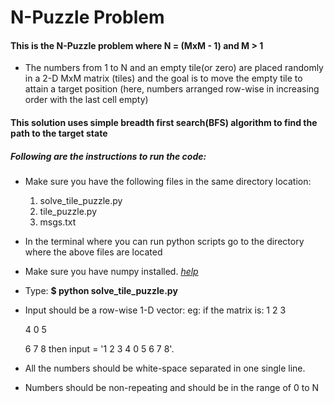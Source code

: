 # N-Puzzle Problem
#### This is the N-Puzzle problem where N = (MxM - 1) and M > 1
- The numbers from 1 to N and an empty tile(or zero) are placed randomly in a 2-D MxM matrix (tiles) and the goal is to move the empty tile to attain a target position (here, numbers arranged row-wise in increasing order with the last cell empty)

#### This solution uses simple breadth first search(BFS) algorithm to find the path to the target state

##### Following are the instructions to run the code:
- Make sure you have the following files in the same directory location:
   1) solve_tile_puzzle.py
   2) tile_puzzle.py
   3) msgs.txt
- In the terminal where you can run python scripts go to the directory where the above files are located
- Make sure you have numpy installed. *[help](https://docs.scipy.org/doc/numpy/user/install.html)*
- Type: **$ python solve_tile_puzzle.py**
- Input should be a row-wise 1-D vector: eg: 
   if the matrix is:
   1 2 3
   
   4 0 5 
   
   6 7 8
   then input = '1 2 3 4 0 5 6 7 8'.
- All the numbers should be white-space separated in one single line.
- Numbers should be non-repeating and should be in the range of 0 to N

